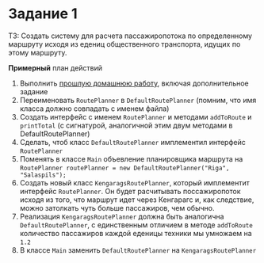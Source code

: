 # Задание 1

ТЗ: Создать систему для расчета пассажиропотока по определенному маршруту исходя из едениц общественного транспорта, идущих по этому маршруту.

**Примерный** план действий
1. Выполнить [прошлую домашнюю работу](../../lesson3/homework/task3.md), включая дополнительное задание
2. Переименовать `RoutePlanner` в `DefaultRoutePlanner` (помним, что имя класса должно совпадать с именем файла)
3. Создать интерфейс с именем `RoutePlanner` и методами `addToRoute` и `printTotal` (с сигнатурой, аналогичной этим двум методами в DefaultRoutePlanner)
4. Сделать, чтоб класс `DefaultRoutePlanner` имплементил интерфейс `RoutePlanner`
5. Поменять в классе `Main` объевление планировщика маршрута на `RoutePlanner routePlanner = new DefaultRoutePlanner("Riga", "Salaspils");`
6. Создать новый класс `KengaragsRoutePlanner`, который имплементит интерфейс `RoutePlanner`. Он будет расчитывать поссажиропоток исходя из того, что маршрут идет через Кенгарагс и, как следствие, можно затолкать чуть больше пассажиров, чем обычно.
7. Реализация `KengaragsRoutePlanner` должна быть аналогична `DefaultRoutePlanner`, с единственным отличием в методе `addToRoute` количество пассажиров каждой еденицы техники мы умножаем на `1.2`
8. В классе `Main` заменить `DefaultRoutePlanner` на `KengaragsRoutePlanner`
